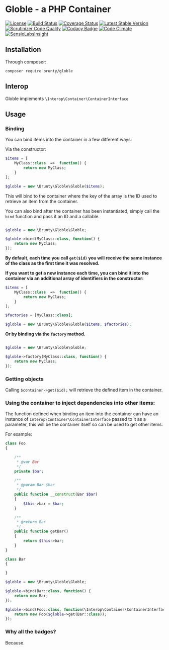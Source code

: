 # Globle - a PHP Container

[![License](https://poser.pugx.org/brunty/globle/license)](https://packagist.org/packages/brunty/globle)
[![Build Status](https://travis-ci.org/Brunty/Globle.svg?branch=master)](https://travis-ci.org/Brunty/Globle)
[![Coverage Status](https://coveralls.io/repos/github/Brunty/Globle/badge.svg?branch=master)](https://coveralls.io/github/Brunty/Globle?branch=master)
[![Latest Stable Version](https://poser.pugx.org/brunty/globle/v/stable)](https://packagist.org/packages/brunty/globle)
[![Scrutinizer Code Quality](https://scrutinizer-ci.com/g/Brunty/Globle/badges/quality-score.png?b=master)](https://scrutinizer-ci.com/g/Brunty/Globle/?branch=master)
[![Codacy Badge](https://api.codacy.com/project/badge/Grade/96d54ccee59944dca57f273e13cf461b)](https://www.codacy.com/app/matt-brunt/Globle?utm_source=github.com&amp;utm_medium=referral&amp;utm_content=Brunty/Globle&amp;utm_campaign=Badge_Grade)
[![Code Climate](https://codeclimate.com/github/Brunty/Globle/badges/gpa.svg)](https://codeclimate.com/github/Brunty/Globle)
[![SensioLabsInsight](https://insight.sensiolabs.com/projects/a7e48ce0-7a7f-492a-8da8-d7b4c94f00c8/mini.png)](https://insight.sensiolabs.com/projects/a7e48ce0-7a7f-492a-8da8-d7b4c94f00c8)

## Installation

Through composer:

`composer require brunty/globle`

## Interop

Globle implements `\Interop\Container\ContainerInterface`

## Usage

### Binding

You can bind items into the container in a few different ways:

Via the constructor:

```php
$items = [
    MyClass::class  =>  function() {
        return new MyClass;
    }
];

$globle = new \Brunty\Globle\Globle($items);
```

This will bind to the container where the key of the array is the ID used to retrieve an item from the container.


You can also bind after the container has been instantiated, simply call the `bind` function and pass it an ID and a callable.

```php

$globle = new \Brunty\Globle\Globle;

$globle->bind(MyClass::class, function() {
    return new MyClass;
});
```

**By default, each time you call `get($id)` you will receive the same instance of the class as the first time it was resolved.**

**If you want to get a new instance each time, you can bind it into the container via an additional array of identifiers in the constructor:**
 
```php
$items = [
    MyClass::class  =>  function() {
        return new MyClass;
    }
];

$factories = [MyClass::class];

$globle = new \Brunty\Globle\Globle($items, $factories);
```

**Or by binding via the `factory` method.**

```php

$globle = new \Brunty\Globle\Globle;

$globle->factory(MyClass::class, function() {
    return new MyClass;
});
```

### Getting objects

Calling `$container->get($id);` will retrieve the defined item in the container.


### Using the container to inject dependencies into other items:

The function defined when binding an item into the container can have an instance of `Interop\Container\ContainerInterface` passed to it as a parameter, this will be the container itself so can be used to get other items.

For example:

```php
class Foo
{

    /**
     * @var Bar
     */
    private $bar;

    /**
     * @param Bar $bar
     */
    public function __construct(Bar $bar)
    {
        $this->bar = $bar;
    }

    /**
     * @return Bar
     */
    public function getBar()
    {
        return $this->bar;
    }
}

class Bar
{

}

$globle = new \Brunty\Globle\Globle;

$globle->bind(Bar::class, function() {
    return new Bar;
});

$globle->bind(Foo::class, function(\Interop\Container\ContainerInterface $globle) {
    return new Foo($globle->get(Bar::class));
});
```

### Why all the badges?

Because.
